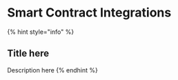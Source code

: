 # Smart Contract Integrations

{% hint style="info" %}

## Title here

Description here
{% endhint %}
